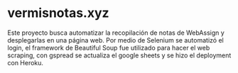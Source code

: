 # vermisnotas.xyz

Este proyecto busca automatizar la recopilación de notas de WebAssign y desplegarlas en una página web. Por medio de Selenium se automatizó el login, el framework de Beautiful Soup fue utilizado para hacer el web scraping, con gspread se actualiza el google sheets y se hizo el deployment con Heroku. 
